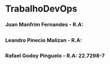 # TrabalhoDevOps

### Juan Manfrim Fernandes - R.A:
##
### Leandro Pinecio Malizan - R.A: 
##
### Rafael Godoy Pinguelo - R.A: 22.7298-7
